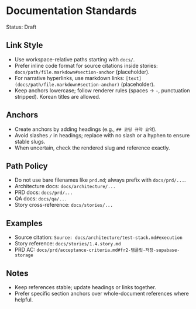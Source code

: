 # Documentation Standards

Status: Draft

## Link Style
- Use workspace-relative paths starting with `docs/`.
- Prefer inline code format for source citations inside stories: `docs/path/file.markdown#section-anchor` (placeholder).
- For narrative hyperlinks, use markdown links: `[text](docs/path/file.markdown#section-anchor)` (placeholder).
- Keep anchors lowercase; follow renderer rules (spaces → `-`, punctuation stripped). Korean titles are allowed.

## Anchors
- Create anchors by adding headings (e.g., `## 코딩 규약 요약`).
- Avoid slashes `/` in headings; replace with no slash or a hyphen to ensure stable slugs.
- When uncertain, check the rendered slug and reference exactly.

## Path Policy
- Do not use bare filenames like `prd.md`; always prefix with `docs/prd/...`.
- Architecture docs: `docs/architecture/...`
- PRD docs: `docs/prd/...`
- QA docs: `docs/qa/...`
- Story cross-reference: `docs/stories/...`

## Examples
- Source citation: `Source: docs/architecture/test-stack.md#execution`
- Story reference: `docs/stories/1.4.story.md`
- PRD AC: `docs/prd/acceptance-criteria.md#fr2-템플릿-저장-supabase-storage`

## Notes
- Keep references stable; update headings or links together.
- Prefer specific section anchors over whole-document references where helpful.
